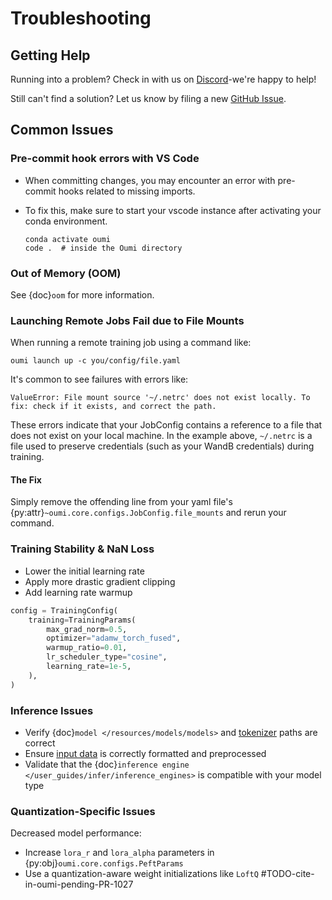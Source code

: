 # Troubleshooting

## Getting Help

Running into a problem? Check in with us on [Discord](https://discord.gg/oumi)-we're happy to help!

Still can't find a solution? Let us know by filing a new [GitHub Issue](https://github.com/oumi-ai/oumi/issues).

## Common Issues

### Pre-commit hook errors with VS Code

- When committing changes, you may encounter an error with pre-commit hooks related to missing imports.
- To fix this, make sure to start your vscode instance after activating your conda environment.

     ```shell
     conda activate oumi
     code .  # inside the Oumi directory
     ```

### Out of Memory (OOM)

See {doc}`oom` for more information.

### Launching Remote Jobs Fail due to File Mounts

When running a remote training job using a command like:

```shell
oumi launch up -c you/config/file.yaml
```

It's common to see failures with errors like:
```
ValueError: File mount source '~/.netrc' does not exist locally. To fix: check if it exists, and correct the path.
```

These errors indicate that your JobConfig contains a reference to a file that does not exist on your local machine.
In the example above, `~/.netrc` is a file used to preserve credentials (such as your WandB credentials) during training.

#### The Fix
Simply remove the offending line from your yaml file's {py:attr}`~oumi.core.configs.JobConfig.file_mounts` and rerun your command.

### Training Stability & NaN Loss

- Lower the initial learning rate
- Apply more drastic gradient clipping
- Add learning rate warmup

```python
config = TrainingConfig(
    training=TrainingParams(
        max_grad_norm=0.5,
        optimizer="adamw_torch_fused",
        warmup_ratio=0.01,
        lr_scheduler_type="cosine",
        learning_rate=1e-5,
    ),
)
```

### Inference Issues

- Verify {doc}`model </resources/models/models>` and [tokenizer](/resources/models/models.md#tokenizer-integration) paths are correct
- Ensure [input data](/user_guides/infer/infer.md#input-data) is correctly formatted and preprocessed
- Validate that the {doc}`inference engine </user_guides/infer/inference_engines>` is compatible with your model type

### Quantization-Specific Issues

Decreased model performance:

- Increase `lora_r` and `lora_alpha` parameters in {py:obj}`oumi.core.configs.PeftParams`
- Use a quantization-aware weight initializations like `LoftQ` #TODO-cite-in-oumi-pending-PR-1027
